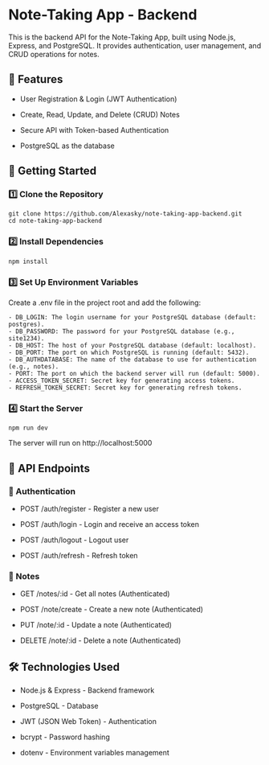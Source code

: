 # Note-Taking App - Backend

This is the backend API for the Note-Taking App, built using Node.js, Express, and PostgreSQL. It provides authentication, user management, and CRUD operations for notes.

## 📌 Features

- User Registration & Login (JWT Authentication)

- Create, Read, Update, and Delete (CRUD) Notes

- Secure API with Token-based Authentication

- PostgreSQL as the database

## 🚀 Getting Started

### 1️⃣ Clone the Repository
```
git clone https://github.com/Alexasky/note-taking-app-backend.git
cd note-taking-app-backend

```

### 2️⃣ Install Dependencies
```
npm install
```
### 3️⃣ Set Up Environment Variables

Create a .env file in the project root and add the following:
```
- DB_LOGIN: The login username for your PostgreSQL database (default: postgres).
- DB_PASSWORD: The password for your PostgreSQL database (e.g., site1234).
- DB_HOST: The host of your PostgreSQL database (default: localhost).
- DB_PORT: The port on which PostgreSQL is running (default: 5432).
- DB_AUTHDATABASE: The name of the database to use for authentication (e.g., notes).
- PORT: The port on which the backend server will run (default: 5000).
- ACCESS_TOKEN_SECRET: Secret key for generating access tokens.
- REFRESH_TOKEN_SECRET: Secret key for generating refresh tokens.
```
### 4️⃣ Start the Server
```
npm run dev
```
The server will run on http://localhost:5000

## 📡 API Endpoints

### 🔹 Authentication

- POST /auth/register - Register a new user

- POST /auth/login - Login and receive an access token

- POST /auth/logout - Logout user

- POST /auth/refresh - Refresh token

### 🔹 Notes

- GET /notes/:id - Get all notes (Authenticated)

- POST /note/create - Create a new note (Authenticated)

- PUT /note/:id - Update a note (Authenticated)

- DELETE /note/:id - Delete a note (Authenticated)

## 🛠️ Technologies Used

- Node.js & Express - Backend framework

- PostgreSQL - Database

- JWT (JSON Web Token) - Authentication

- bcrypt - Password hashing

- dotenv - Environment variables management
